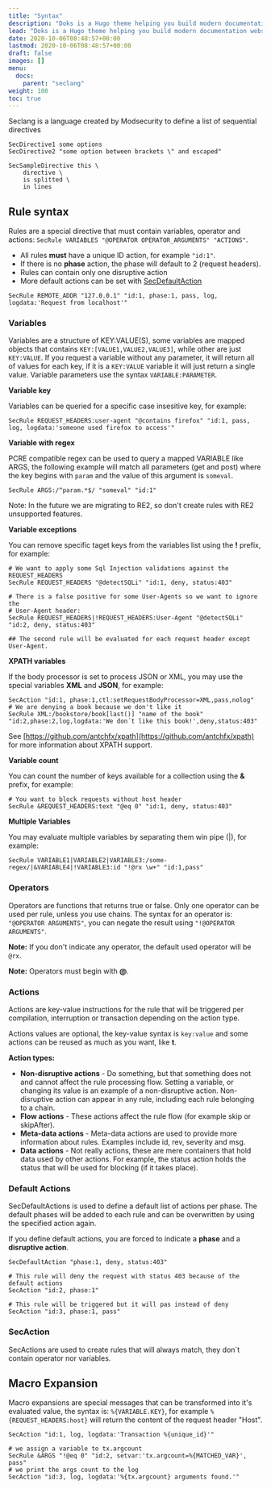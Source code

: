 ```yaml
---
title: "Syntax"
description: "Doks is a Hugo theme helping you build modern documentation websites that are secure, fast, and SEO-ready — by default."
lead: "Doks is a Hugo theme helping you build modern documentation websites that are secure, fast, and SEO-ready — by default."
date: 2020-10-06T08:48:57+00:00
lastmod: 2020-10-06T08:48:57+00:00
draft: false
images: []
menu:
  docs:
    parent: "seclang"
weight: 100
toc: true
---
```


Seclang is a language created by Modsecurity to define a list of sequential directives

```modsecurity
SecDirective1 some options
SecDirective2 "some option between brackets \" and escaped"
```


```
SecSampleDirective this \
    directive \
    is splitted \
    in lines

```

## Rule syntax

Rules are a special directive that must contain variables, operator and actions: ```SecRule VARIABLES "@OPERATOR OPERATOR_ARGUMENTS" "ACTIONS"```.

* All rules **must** have a unique ID action, for example ```"id:1"```. 
* If there is no **phase** action, the phase will default to 2 (request headers).
* Rules can contain only one disruptive action
* More default actions can be set with [SecDefaultAction](#)

```
SecRule REMOTE_ADDR "127.0.0.1" "id:1, phase:1, pass, log, logdata:'Request from localhost'"
```

### Variables

Variables are a structure of KEY:VALUE(S), some variables are mapped objects that contains ```KEY:[VALUE1,VALUE2,VALUE3]```, while other are just ```KEY:VALUE```. If you request a variable without any parameter, it will return all of values for each key, if it is a ```KEY:VALUE``` variable it will just return a single value. Variable parameters use the syntax ```VARIABLE:PARAMETER```.

**Variable key**

Variables can be queried for a specific case insesitive key, for example:

```
SecRule REQUEST_HEADERS:user-agent "@contains firefox" "id:1, pass, log, logdata:'someone used firefox to access'"
```

**Variable with regex**

PCRE compatible regex can be used to query a mapped VARIABLE like ARGS, the following example will match all parameters (get and post) where the key begins with ```param``` and the value of this argument is ```someval```.

```
SecRule ARGS:/^param.*$/ "someval" "id:1"
```

Note: In the future we are migrating to RE2, so don't create rules with RE2 unsupported features.

**Variable exceptions**

You can remove specific taget keys from the variables list using the **!** prefix, for example:

```
# We want to apply some Sql Injection validations against the REQUEST_HEADERS
SecRule REQUEST_HEADERS "@detectSQLi" "id:1, deny, status:403"

# There is a false positive for some User-Agents so we want to ignore the 
# User-Agent header:
SecRule REQUEST_HEADERS|!REQUEST_HEADERS:User-Agent "@detectSQLi" "id:2, deny, status:403"

## The second rule will be evaluated for each request header except User-Agent.
```
**XPATH variables**

If the body processor is set to process JSON or XML, you may use the special variables **XML** and **JSON**, for example:

```
SecAction "id:1, phase:1,ctl:setRequestBodyProcessor=XML,pass,nolog"
# We are denying a book because we don't like it
SecRule XML:/bookstore/book[last()] "name of the book" "id:2,phase:2,log,logdata:'We don´t like this book!',deny,status:403"
```

See [https://github.com/antchfx/xpath](https://github.com/antchfx/xpath) for more information about XPATH support.

**Variable count**

You can count the number of keys available for a collection using the **&** prefix, for example:

```
# You want to block requests without host header
SecRule &REQUEST_HEADERS:text "@eq 0" "id:1, deny, status:403"
```

**Multiple Variables**

You may evaluate multiple variables by separating them win pipe (|), for example:

```
SecRule VARIABLE1|VARIABLE2|VARIABLE3:/some-regex/|&VARIABLE4|!VARIABLE3:id "!@rx \w+" "id:1,pass"
```

### Operators

Operators are functions that returns true or false. Only one operator can be used per rule, unless you use chains. The syntax for an operator is: ```"@OPERATOR ARGUMENTS"```, you can negate the result using ```"!@OPERATOR ARGUMENTS"```. 

**Note:** If you don't indicate any operator, the default used operator will be ```@rx```.

**Note:** Operators must begin with **@**.

### Actions

Actions are key-value instructions for the rule that will be triggered per compilation, interruption or transaction depending on the action type.

Actions values are optional, the key-value syntax is ```key:value``` and some actions can be reused as much as you want, like **t**.

**Action types:** 

- **Non-disruptive actions** - Do something, but that something does not and cannot affect the rule processing flow. Setting a variable, or changing its value is an example of a non-disruptive action. Non-disruptive action can appear in any rule, including each rule belonging to a chain.
- **Flow actions** - These actions affect the rule flow (for example skip or skipAfter).
- **Meta-data actions** - Meta-data actions are used to provide more information about rules. Examples include id, rev, severity and msg.
- **Data actions** - Not really actions, these are mere containers that hold data used by other actions. For example, the status action holds the status that will be used for blocking (if it takes place).

### Default Actions

SecDefaultActions is used to define a default list of actions per phase. The default phases will be added to each rule and can be overwritten by using the specified action again.

If you define default actions, you are forced to indicate a **phase** and a **disruptive action**.

```
SecDefaultAction "phase:1, deny, status:403"

# This rule will deny the request with status 403 because of the default actions
SecAction "id:2, phase:1"

# This rule will be triggered but it will pas instead of deny
SecAction "id:3, phase:1, pass"
```

### SecAction

SecActions are used to create rules that will always match, they don´t contain operator nor variables.

## Macro Expansion

Macro expansions are special messages that can be transformed into it's evaluated value, the syntax is: ```%{VARIABLE.KEY}```, for example ```%{REQUEST_HEADERS:host}``` will return the content of the request header "Host".

```
SecAction "id:1, log, logdata:'Transaction %{unique_id}'"

# we assign a variable to tx.argcount
SecRule &ARGS "!@eq 0" "id:2, setvar:'tx.argcount=%{MATCHED_VAR}', pass"
# we print the args count to the log
SecAction "id:3, log, logdata:'%{tx.argcount} arguments found.'"
```